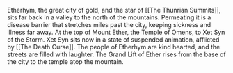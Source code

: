 Etherhym, the great city of gold, and the star of [[The Thunrian Summits]], sits far back in a valley to the north of the mountains. Permeating it is a disease barrier that stretches miles past the city, keeping sickness and illness far away. At the top of Mount Ether, the Temple of Omens, to Xet Syn of the Storm. Xet Syn sits now in a state of suspended animation, afflicted by [[The Death Curse]]. The people of Etherhym are kind hearted, and the streets are filled with laughter. The Grand Lift of Ether rises from the base of the city to the temple atop the mountain. 